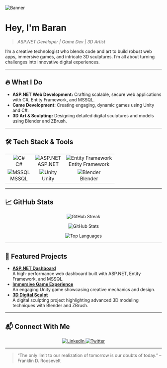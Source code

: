 <!-- Animated Banner -->
![Banner](https://media.giphy.com/media/VbnUQpnihPSIgIXuZv/giphy.gif)

# Hey, I'm **Baran**
> *ASP.NET Developer | Game Dev | 3D Artist*

I’m a creative technologist who blends code and art to build robust web apps, immersive games, and intricate 3D sculptures. I’m all about turning challenges into innovative digital experiences.

---

## 🔥 What I Do
- **ASP.NET Web Development:** Crafting scalable, secure web applications with C#, Entity Framework, and MSSQL.
- **Game Development:** Creating engaging, dynamic games using Unity and C#.
- **3D Art & Sculpting:** Designing detailed digital sculptures and models using Blender and ZBrush.

---

## 🛠 Tech Stack & Tools

<table align="center">
  <tr>
    <td align="center">
      <img src="https://img.shields.io/badge/C%23-239120?style=for-the-badge&logo=csharp&logoColor=white" alt="C#"/><br>
      C#
    </td>
    <td align="center">
      <img src="https://img.shields.io/badge/ASP.NET-5C2D91?style=for-the-badge&logo=dotnet&logoColor=white" alt="ASP.NET"/><br>
      ASP.NET
    </td>
    <td align="center">
      <img src="https://img.shields.io/badge/Entity%20Framework-512BD4?style=for-the-badge&logo=dotnet&logoColor=white" alt="Entity Framework"/><br>
      Entity Framework
    </td>
  </tr>
  <tr>
    <td align="center">
      <img src="https://img.shields.io/badge/MSSQL-CC2927?style=for-the-badge&logo=microsoftsqlserver&logoColor=white" alt="MSSQL"/><br>
      MSSQL
    </td>
    <td align="center">
      <img src="https://img.shields.io/badge/Unity-000000?style=for-the-badge&logo=unity&logoColor=white" alt="Unity"/><br>
      Unity
    </td>
    <td align="center">
      <img src="https://img.shields.io/badge/Blender-F5792A?style=for-the-badge&logo=blender&logoColor=white" alt="Blender"/><br>
      Blender
    </td>
  </tr>
</table>

---


## 📈 GitHub Stats

<div align="center">
  
  <!-- Streak Stats -->
![GitHub Streak](https://github-readme-streak-stats.herokuapp.com/?user=baransaglam&theme=tokyonight)

  <!-- Genel GitHub İstatistikleri -->
  ![GitHub Stats](https://github-readme-stats.vercel.app/api?username=baransaglam&show_icons=true&theme=tokyonight) <br>

  <!-- En Çok Kullanılan Diller -->
  ![Top Languages](https://github-readme-stats.vercel.app/api/top-langs/?username=baransaglam&layout=compact&theme=tokyonight)

</div>

---

## 🚀 Featured Projects

- **[ASP.NET Dashboard](https://github.com/baransaglam/project1)**  
  A high-performance web dashboard built with ASP.NET, Entity Framework, and MSSQL.
- **[Immersive Game Experience](https://github.com/baransaglam/project2)**  
  An engaging Unity game showcasing creative mechanics and design.
- **[3D Digital Sculpt](https://github.com/baransaglam/project3)**  
  A digital sculpting project highlighting advanced 3D modeling techniques with Blender and ZBrush.

---

## 📬 Connect With Me

<div align="center">
  <a href="www.linkedin.com/in/yusuf-baran-sağlam-2a10302a7" target="_blank">
    <img src="https://img.shields.io/badge/LinkedIn-0077B5?style=for-the-badge&logo=linkedin&logoColor=white" alt="LinkedIn"/>
  </a>
  <a href="https://twitter.com/baransaglam" target="_blank">
    <img src="https://img.shields.io/badge/Twitter-1DA1F2?style=for-the-badge&logo=twitter&logoColor=white" alt="Twitter"/>
  </a>
</div>

---

> “The only limit to our realization of tomorrow is our doubts of today.” – Franklin D. Roosevelt
